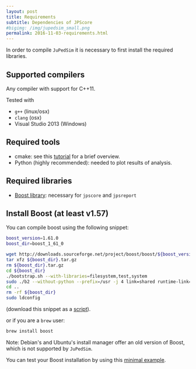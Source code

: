 ```yaml
---
layout: post
title: Requirements
subtitle: Dependencies of JPScore
#bigimg: /img/jupedsim_small.png
permalink: 2016-11-03-requirements.html
---
```


In order to compile `JuPedSim` it is necessary to first install the required libraries. 

## Supported compilers

Any compiler with support for C++11. 

Tested with   

- `g++` (linux/osx)
- `clang` (osx)
- Visual Studio 2013 (Windows)

## Required tools 

- cmake: see this [tutorial](https://www.johnlamp.net/cmake-tutorial-1-getting-started.html) for a brief overview.  
- Python (highly recommended): needed to plot results of analysis. 

## Required libraries 

- [Boost library](http://www.boost.org/): necessary for `jpscore` and `jpsreport`



## Install Boost (at least v1.57)

You can compile boost using the following snippet:

```bash
boost_version=1.61.0
boost_dir=boost_1_61_0

wget http://downloads.sourceforge.net/project/boost/boost/${boost_version}/${boost_dir}.tar.gz
tar xfz ${boost_dir}.tar.gz
rm ${boost_dir}.tar.gz
cd ${boost_dir}
./bootstrap.sh --with-libraries=filesystem,test,system
sudo ./b2 --without-python --prefix=/usr -j 4 link=shared runtime-link=shared install
cd ..
rm -rf ${boost_dir}
sudo ldconfig
```

(download this snippet as a [script](https://cst.version.fz-juelich.de/jupedsim/jpscore/snippets/4)).

or if you are a `brew` user:

```bash
brew install boost
```

Note: Debian's and Ubuntu's install manager offer an old version of Boost, which is not supported by `JuPedSim`.


You can test your Boost installation by using this [minimal example](2016-11-04-boost.html).
